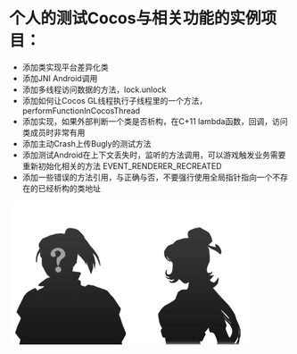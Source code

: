 # 个人的测试Cocos与相关功能的实例项目：

* 添加类实现平台差异化类
* 添加JNI Android调用
* 添加多线程访问数据的方法，lock.unlock
* 添加如何让Cocos GL线程执行子线程里的一个方法，performFunctionInCocosThread
* 添加实现，如果外部判断一个类是否析构，在C+11 lambda函数，回调，访问类成员时非常有用
* 添加主动Crash上传Bugly的测试方法
* 添加测试Android在上下文丢失时，监听的方法调用，可以游戏触发业务需要重新初始化相关的方法 EVENT_RENDERER_RECREATED
* 添加一些错误的方法引用，与正确与否，不要强行使用全局指针指向一个不存在的已经析构的类地址


![A](Resources/res/DialogIcon/OFF_CN_100x100_Cha_nanren.png)![A](Resources/res/DialogIcon/OFF_CN_100x100_Cha_nvren.png)